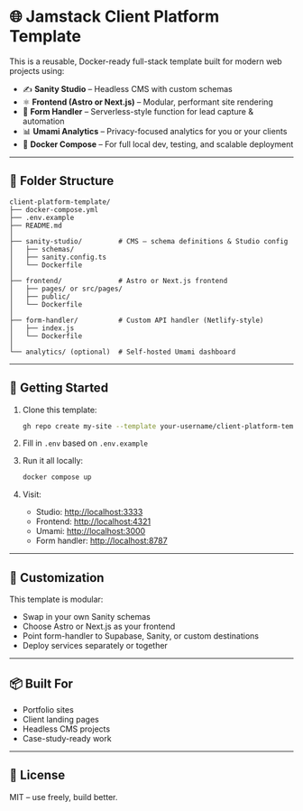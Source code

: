 # 🌐 Jamstack Client Platform Template

This is a reusable, Docker-ready full-stack template built for modern web projects using:

- ✍️ **Sanity Studio** – Headless CMS with custom schemas
- ⚛️ **Frontend (Astro or Next.js)** – Modular, performant site rendering
- 📨 **Form Handler** – Serverless-style function for lead capture & automation
- 📊 **Umami Analytics** – Privacy-focused analytics for you or your clients
- 🐳 **Docker Compose** – For full local dev, testing, and scalable deployment

---

## 📁 Folder Structure

```
client-platform-template/
├── docker-compose.yml
├── .env.example
├── README.md
│
├── sanity-studio/         # CMS – schema definitions & Studio config
│   ├── schemas/
│   ├── sanity.config.ts
│   └── Dockerfile
│
├── frontend/              # Astro or Next.js frontend
│   ├── pages/ or src/pages/
│   ├── public/
│   └── Dockerfile
│
├── form-handler/          # Custom API handler (Netlify-style)
│   ├── index.js
│   └── Dockerfile
│
└── analytics/ (optional)  # Self-hosted Umami dashboard
```

---

## 🚀 Getting Started

1. Clone this template:
   ```bash
   gh repo create my-site --template your-username/client-platform-template
   ```

2. Fill in `.env` based on `.env.example`

3. Run it all locally:
   ```bash
   docker compose up
   ```

4. Visit:
   - Studio: [http://localhost:3333](http://localhost:3333)
   - Frontend: [http://localhost:4321](http://localhost:4321)
   - Umami: [http://localhost:3000](http://localhost:3000)
   - Form handler: [http://localhost:8787](http://localhost:8787)

---

## 🧪 Customization

This template is modular:
- Swap in your own Sanity schemas
- Choose Astro or Next.js as your frontend
- Point form-handler to Supabase, Sanity, or custom destinations
- Deploy services separately or together

---

## 📦 Built For

- Portfolio sites
- Client landing pages
- Headless CMS projects
- Case-study-ready work

---

## 🧠 License

MIT – use freely, build better.
